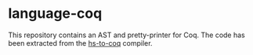 # language-coq

This repository contains an AST and pretty-printer for Coq.
The code has been extracted from the [hs-to-coq][] compiler.

[hs-to-coq]: https://github.com/antalsz/hs-to-coq
